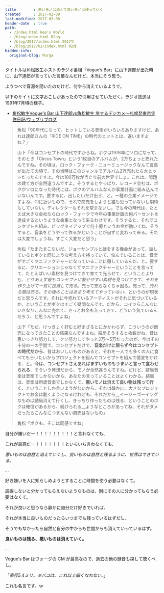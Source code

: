 ```yaml
---
title        : 悪いモノは消えて良いモノは残っていく
created      : 2017-02-08
last-modified: 2017-02-08
header-date  : true
path:
  - /index.html Neo's World
  - /blog/index.html Blog
  - /blog/2017/index.html 2017年
  - /blog/2017/02/index.html 02月
hidden-info:
  original-blog: Murga
---
```


タイトルは角松敏生ホストのラジオ番組「Vogue’s Bar」に山下達郎が出た時に、山下達郎が言っていた言葉なんだけど、本当にそう思う。

ようつべで音源を聞いたのだけど、何やら消えているようで。

以下のサイトに文字おこしがあったので引用させていただく。ラジオ放送は1991年7月頃の様子。

- [角松敏生Vogue's Bar 山下達郎vs角松敏生 旅するデジカメ〜札幌発東京定住日記/ウェブリブログ](http://tabidigi.at.webry.info/201109/article_3.html)

> 角松「90年代になって、ヒットしている音楽がいろいろありますけど、あれは達郎さんの「RIDE ON TIME」の時代のヒットとは、違いますよね？」
> 
> 山下「今はコンセプトの時代ですからね。ボクは1976年にソロになって、そのとき「Circus Town」という1枚目のアルバムが、2万ちょっと売れたんですね。その頃は、ロック・フォーク・ニューミュージックなんて言葉が出たての頃で、その当時はこのジャンルでアルバム2万売れたら大ヒットだったんですよ。今は100万枚が当たり前の世界でしょ。これは、問題の建て方が全然違うんですよ。そうするとやっぱり、レコード会社は、ボクがソロになった時代には、ボクのアルバムなんか事業計画に組み込んでいないんです。要するに、出したいだけ出せ、と。一種の企業イメージですよね、CIに近いもので、それで商売をしようと誰も思っていないし期待もしていない。ディレクターもそれを望まないし。でも今の時代は、たとえば大きな会社ならロック・フォークで今年の事業計画の何パーセントを達成するというような歯車となって来るわけです。そうすると、それでコンセプトを組み、ビッグタイアップで何十億というお金が動いてね、そうすると、音楽をどうやって作るかということが自ずと変わって来る。それは大変でしょうね。すごく大変だと思う」
> 
> 角松「たまたまこないだ、ジョーサンプルと話をする機会があって、話しているとボクと同じような考え方を持っていて、悩んでいることは、音楽がすごくマニファクチャーになっていることに徹しているんだ、と。要するに、クリエーションじゃなくてマニファクチャーということを言ってて、たとえばいい素材を見つけてきて育てて光らせて、ということよりも、_とりあえず最もコンセプトに載せやすい素材を見つけてきて、それを作り上げて一気に投資して売る_。売って売らなくちゃ困る。売って、_売れる間は売る。その後のことはあまり考えてやっていない_、というのが現状だと思うんです。それに今売れているアーティストがそれに気づいているか、ということがボクはすごく疑問なんです。だから、コイツらこんなにいきなりこんなに売れて、きっとお金も入ってきて、どういう気でいるんだろう、と思うんですよね」
> 
> 山下「ただ、けっきょく好むと好まざるとにかかわらず、こういうのが商売になってきたことの結果なんですよね。結局そうすると枚数がね、昔は思いっきり努力して、クソ努力してやっと3万～5万だったのが、今はその十分の一の手間で、コンセプトだけで、__音楽だけに限らず今はコンセプトの時代だから__、昔はおいしいものがあると、それを一人でも多くの人に食べてもらいたいからプロジェクトを組んでコンセプトを組んで情宣をかける、と。__今は、コンセプトさえあればまずいものもうまいと言って食わせられる__、そういう発想だから、モノが全然違うんですね。だけど、結局音楽は音楽でしかないから、あなたの言っていることはよくわかる。結局は、音楽は所詮音楽でしかなくて、__悪いモノは消えて良い物は残って行く__、ということしか言いようがないから、それは確かに、大きなプロジェクトでお金は動くようになるけれども、それだから__イージーゴーイングなものは結局消えて行くし、きっちり作ったものは残る、ということのボクは確信があるから、続けられる__ようなところがあってね、それがダメだったらこんなにつまんない商売はないもの」
> 
> 角松「ボクも、そこは同感ですね」

自分が嫌いだー！！！！！！！！！と言わなくても、

これが最高だー！！！！！！！といちいち言わなくても、

_悪いものは自然と消えていくし、良いものは自然と残るように、世界はできている。_

…

好き嫌いを人に知らしめようとすることに時間を使う必要はなくて。

説得しないと分かってもらえないようなものは、別にその人に分かってもらう必要はなくて。

それが良いと思うなら静かに自分だけ好きでいれば、

それが本当に良いものだったらいつまでも残っているはずだし、

そうでもなかったら自然と自分の中からも世間からも消えていっているはず。

__良いものは残る、悪いものは消えていく。__

…

Vogue's Bar はヴォーグの CM が最高なので、過去の他の録音も探して聴くべし。

「_直径5.4ミリ。タバコは、これ以上細くなれない。_」

これも名言です。ｗ
